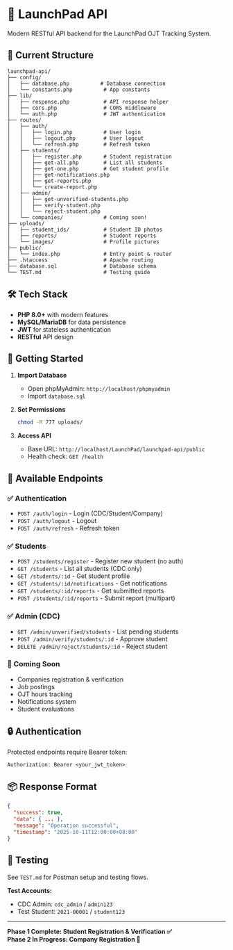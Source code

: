 # 🚀 LaunchPad API

Modern RESTful API backend for the LaunchPad OJT Tracking System.

## 📁 Current Structure

```
launchpad-api/
├── config/
│   ├── database.php          # Database connection
│   └── constants.php          # App constants
├── lib/
│   ├── response.php           # API response helper
│   ├── cors.php               # CORS middleware
│   └── auth.php               # JWT authentication
├── routes/
│   ├── auth/
│   │   ├── login.php          # User login
│   │   ├── logout.php         # User logout
│   │   └── refresh.php        # Refresh token
│   ├── students/
│   │   ├── register.php       # Student registration
│   │   ├── get-all.php        # List all students
│   │   ├── get-one.php        # Get student profile
│   │   ├── get-notifications.php
│   │   ├── get-reports.php
│   │   └── create-report.php
│   ├── admin/
│   │   ├── get-unverified-students.php
│   │   ├── verify-student.php
│   │   └── reject-student.php
│   └── companies/             # Coming soon!
├── uploads/
│   ├── student_ids/           # Student ID photos
│   ├── reports/               # Student reports
│   └── images/                # Profile pictures
├── public/
│   └── index.php              # Entry point & router
├── .htaccess                  # Apache routing
├── database.sql               # Database schema
└── TEST.md                    # Testing guide
```

## 🛠️ Tech Stack

- **PHP 8.0+** with modern features
- **MySQL/MariaDB** for data persistence
- **JWT** for stateless authentication
- **RESTful** API design

## 🚀 Getting Started

1. **Import Database**
   - Open phpMyAdmin: `http://localhost/phpmyadmin`
   - Import `database.sql`

2. **Set Permissions**
   ```bash
   chmod -R 777 uploads/
   ```

3. **Access API**
   - Base URL: `http://localhost/LaunchPad/launchpad-api/public`
   - Health check: `GET /health`

## 📡 Available Endpoints

### ✅ Authentication
- `POST /auth/login` - Login (CDC/Student/Company)
- `POST /auth/logout` - Logout
- `POST /auth/refresh` - Refresh token

### ✅ Students
- `POST /students/register` - Register new student (no auth)
- `GET /students` - List all students (CDC only)
- `GET /students/:id` - Get student profile
- `GET /students/:id/notifications` - Get notifications
- `GET /students/:id/reports` - Get submitted reports
- `POST /students/:id/reports` - Submit report (multipart)

### ✅ Admin (CDC)
- `GET /admin/unverified/students` - List pending students
- `POST /admin/verify/students/:id` - Approve student
- `DELETE /admin/reject/students/:id` - Reject student

### 🚧 Coming Soon
- Companies registration & verification
- Job postings
- OJT hours tracking
- Notifications system
- Student evaluations

## 🔒 Authentication

Protected endpoints require Bearer token:

```
Authorization: Bearer <your_jwt_token>
```

## 📦 Response Format

```json
{
  "success": true,
  "data": { ... },
  "message": "Operation successful",
  "timestamp": "2025-10-11T12:00:00+08:00"
}
```

## 🧪 Testing

See `TEST.md` for Postman setup and testing flows.

**Test Accounts:**
- CDC Admin: `cdc_admin` / `admin123`
- Test Student: `2021-00001` / `student123`

---

**Phase 1 Complete: Student Registration & Verification ✅**  
**Phase 2 In Progress: Company Registration 🚧**

